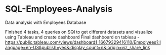 # SQL-Employees-Analysis
Data analysis with Employees Database

Finished 4 tasks, 
4 queries on SQl to get different datasets and visualize using Tableau and create dashboard
Final dashboard on tableau - https://public.tableau.com/views/dashboard1_16679329416110/Empolyees?:language=en-US&publish=yes&:display_count=n&:origin=viz_share_link


